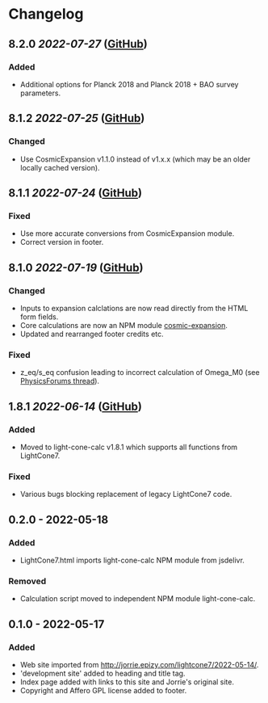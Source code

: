 # Changelog

## 8.2.0 _2022-07-27_ ([GitHub](https://github.com/light-cone-calc/light-cone-calc.github.io/releases/v8.2.0))

### Added

- Additional options for Planck 2018 and Planck 2018 + BAO survey parameters.

## 8.1.2 _2022-07-25_ ([GitHub](https://github.com/light-cone-calc/light-cone-calc.github.io/releases/v8.1.1))

### Changed

- Use CosmicExpansion v1.1.0 instead of v1.x.x (which may be an older locally
  cached version).

## 8.1.1 _2022-07-24_ ([GitHub](https://github.com/light-cone-calc/light-cone-calc.github.io/releases/v8.1.1))

### Fixed

- Use more accurate conversions from CosmicExpansion module.
- Correct version in footer.

## 8.1.0 _2022-07-19_ ([GitHub](https://github.com/light-cone-calc/light-cone-calc.github.io/releases/v8.1.0))

### Changed

- Inputs to expansion calclations are now read directly from the HTML form fields.
- Core calculations are now an NPM module
  [cosmic-expansion](https://www.npmjs.com/package/cosmic-expansion).
- Updated and rearranged footer credits etc.

### Fixed

- z_eq/s_eq confusion leading to incorrect calculation of Omega_M0 (see
  [PhysicsForums thread](https://www.physicsforums.com/threads/a-glitch-in-jorries-cosmo-calculator.1014779/post-6653909)).

## 1.8.1 _2022-06-14_ ([GitHub](https://github.com/light-cone-calc/light-cone-calc.github.io/releases/v1.8.1))

### Added

- Moved to light-cone-calc v1.8.1 which supports all functions from LightCone7.

### Fixed

- Various bugs blocking replacement of legacy LightCone7 code.

## 0.2.0 - 2022-05-18

### Added

- LightCone7.html imports light-cone-calc NPM module from jsdelivr.

### Removed

- Calculation script moved to independent NPM module light-cone-calc.

## 0.1.0 - 2022-05-17

### Added

- Web site imported from http://jorrie.epizy.com/lightcone7/2022-05-14/.
- 'development site' added to heading and title tag.
- Index page added with links to this site and Jorrie's original site.
- Copyright and Affero GPL license added to footer.
